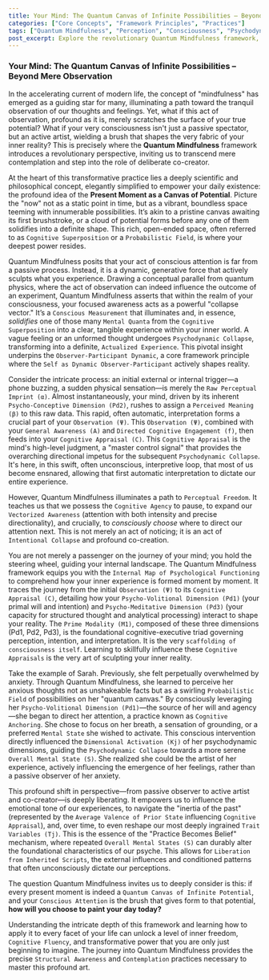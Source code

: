 ```yaml
---
title: Your Mind: The Quantum Canvas of Infinite Possibilities – Beyond Mere Observation
categories: ["Core Concepts", "Framework Principles", "Practices"]
tags: ["Quantum Mindfulness", "Perception", "Consciousness", "Psychodynamic Dimensions", "Cognitive Collapse", "Free Will", "Self-Mastery", "Inner Reality", "Personal Growth", "Mindfulness Practices"]
post_excerpt: Explore the revolutionary Quantum Mindfulness framework, which posits that your conscious attention is not merely observing reality, but actively co-creating it. Learn how your mind acts as a "quantum canvas," transforming probabilistic potential into lived experience through intentional engagement with its underlying psychodynamic dimensions. Discover how to move from passive contemplation to active mastery of your inner world.
---
```


### Your Mind: The Quantum Canvas of Infinite Possibilities – Beyond Mere Observation

In the accelerating current of modern life, the concept of "mindfulness" has emerged as a guiding star for many, illuminating a path toward the tranquil observation of our thoughts and feelings. Yet, what if this act of observation, profound as it is, merely scratches the surface of your true potential? What if your very consciousness isn't just a passive spectator, but an active artist, wielding a brush that shapes the very fabric of your inner reality? This is precisely where the **Quantum Mindfulness** framework introduces a revolutionary perspective, inviting us to transcend mere contemplation and step into the role of deliberate co-creator.

At the heart of this transformative practice lies a deeply scientific and philosophical concept, elegantly simplified to empower your daily existence: the profound idea of the **Present Moment as a Canvas of Potential**. Picture the "now" not as a static point in time, but as a vibrant, boundless space teeming with innumerable possibilities. It’s akin to a pristine canvas awaiting its first brushstroke, or a cloud of potential forms before any one of them solidifies into a definite shape. This rich, open-ended space, often referred to as `Cognitive Superposition` or a `Probabilistic Field`, is where your deepest power resides.

Quantum Mindfulness posits that your act of conscious attention is far from a passive process. Instead, it is a dynamic, generative force that actively sculpts what you experience. Drawing a conceptual parallel from quantum physics, where the act of observation can indeed influence the outcome of an experiment, Quantum Mindfulness asserts that within the realm of your consciousness, your focused awareness acts as a powerful "collapse vector." It’s a `Conscious Measurement` that illuminates and, in essence, *solidifies* one of those many `Mental Quanta` from the `Cognitive Superposition` into a clear, tangible experience within your inner world. A vague feeling or an unformed thought undergoes `Psychodynamic Collapse`, transforming into a definite, `Actualized Experience`. This pivotal insight underpins the `Observer-Participant Dynamic`, a core framework principle where the `Self as Dynamic Observer-Participant` actively shapes reality.

Consider the intricate process: an initial external or internal trigger—a phone buzzing, a sudden physical sensation—is merely the `Raw Perceptual Imprint (α)`. Almost instantaneously, your mind, driven by its inherent `Psycho-Conceptive Dimension (Pd2)`, rushes to assign a `Perceived Meaning (β)` to this raw data. This rapid, often automatic, interpretation forms a crucial part of your `Observation (Ψ)`. This `Observation (Ψ)`, combined with your `General Awareness (A)` and `Directed Cognitive Engagement (f)`, then feeds into your `Cognitive Appraisal (C)`. This `Cognitive Appraisal` is the mind's high-level judgment, a "master control signal" that provides the overarching directional impetus for the subsequent `Psychodynamic Collapse`. It's here, in this swift, often unconscious, interpretive loop, that most of us become ensnared, allowing that first automatic interpretation to dictate our entire experience.

However, Quantum Mindfulness illuminates a path to `Perceptual Freedom`. It teaches us that we possess the `Cognitive Agency` to pause, to expand our `Vectorized Awareness` (attention with both intensity and precise directionality), and crucially, to *consciously choose* where to direct our attention next. This is not merely an act of noticing; it is an act of `Intentional Collapse` and profound co-creation.

You are not merely a passenger on the journey of your mind; you hold the steering wheel, guiding your internal landscape. The Quantum Mindfulness framework equips you with the `Internal Map of Psychological Functioning` to comprehend how your inner experience is formed moment by moment. It traces the journey from the initial `Observation (Ψ)` to its `Cognitive Appraisal (C)`, detailing how your `Psycho-Volitional Dimension (Pd1)` (your primal will and intention) and `Psycho-Meditative Dimension (Pd3)` (your capacity for structured thought and analytical processing) interact to shape your reality. The `Prime Modality (M1)`, composed of these three dimensions (Pd1, Pd2, Pd3), is the foundational cognitive-executive triad governing perception, intention, and interpretation. It is the very `scaffolding of consciousness itself`. Learning to skillfully influence these `Cognitive Appraisals` is the very art of sculpting your inner reality.

Take the example of Sarah. Previously, she felt perpetually overwhelmed by anxiety. Through Quantum Mindfulness, she learned to perceive her anxious thoughts not as unshakeable facts but as a swirling `Probabilistic Field` of possibilities on her "quantum canvas." By consciously leveraging her `Psycho-Volitional Dimension (Pd1)`—the source of her will and agency—she began to direct her attention, a practice known as `Cognitive Anchoring`. She chose to focus on her breath, a sensation of grounding, or a preferred `Mental State` she wished to activate. This conscious intervention directly influenced the `Dimensional Activation (Kj)` of her psychodynamic dimensions, guiding the `Psychodynamic Collapse` towards a more serene `Overall Mental State (S)`. She realized she could be the artist of her experience, actively influencing the emergence of her feelings, rather than a passive observer of her anxiety.

This profound shift in perspective—from passive observer to active artist and co-creator—is deeply liberating. It empowers us to influence the emotional tone of our experiences, to navigate the "inertia of the past" (represented by the `Average Valence of Prior State` influencing `Cognitive Appraisal`), and, over time, to even reshape our most deeply ingrained `Trait Variables (Tj)`. This is the essence of the "Practice Becomes Belief" mechanism, where repeated `Overall Mental States (S)` can durably alter the foundational characteristics of our psyche. This allows for `Liberation from Inherited Scripts`, the external influences and conditioned patterns that often unconsciously dictate our perceptions.

The question Quantum Mindfulness invites us to deeply consider is this: if every present moment is indeed a `Quantum Canvas of Infinite Potential`, and your `Conscious Attention` is the brush that gives form to that potential, **how will you choose to paint your day today?**

Understanding the intricate depth of this framework and learning how to apply it to every facet of your life can unlock a level of inner freedom, `Cognitive Fluency`, and transformative power that you are only just beginning to imagine. The journey into Quantum Mindfulness provides the precise `Structural Awareness` and `Contemplation` practices necessary to master this profound art.